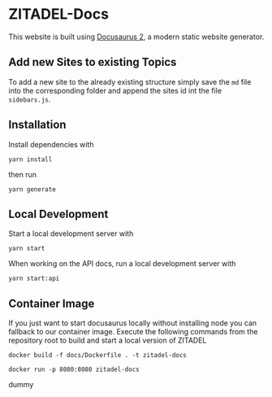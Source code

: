 # ZITADEL-Docs

This website is built using [Docusaurus 2](https://v2.docusaurus.io/), a modern static website generator.

## Add new Sites to existing Topics

To add a new site to the already existing structure simply save the `md` file into the corresponding folder and append the sites id int the file `sidebars.js`.

## Installation

Install dependencies with

```
yarn install
```

then run 

```
yarn generate
```


## Local Development

Start a local development server with

```
yarn start
```

When working on the API docs, run a local development server with 

```
yarn start:api
```

## Container Image

If you just want to start docusaurus locally without installing node you can fallback to our container image.
Execute the following commands from the repository root to build and start a local version of ZITADEL 

```shell
docker build -f docs/Dockerfile . -t zitadel-docs
```

```shell
docker run -p 8080:8080 zitadel-docs
```

dummy